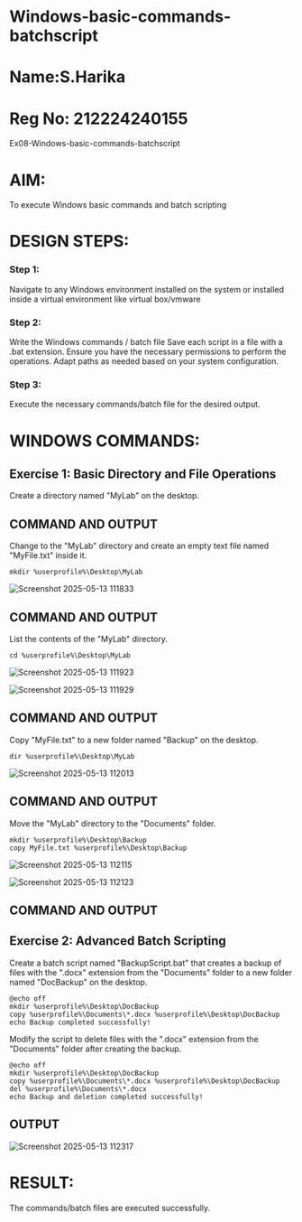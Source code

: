 # Windows-basic-commands-batchscript
# Name:S.Harika
# Reg No: 212224240155

Ex08-Windows-basic-commands-batchscript

# AIM:
To execute Windows basic commands and batch scripting

# DESIGN STEPS:

### Step 1:

Navigate to any Windows environment installed on the system or installed inside a virtual environment like virtual box/vmware 

### Step 2:

Write the Windows commands / batch file
Save each script in a file with a .bat extension.
Ensure you have the necessary permissions to perform the operations.
Adapt paths as needed based on your system configuration.
### Step 3:

Execute the necessary commands/batch file for the desired output. 




# WINDOWS COMMANDS:
## Exercise 1: Basic Directory and File Operations
Create a directory named "MyLab" on the desktop.


## COMMAND AND OUTPUT

Change to the "MyLab" directory and create an empty text file named "MyFile.txt" inside it.
```
mkdir %userprofile%\Desktop\MyLab
```
![Screenshot 2025-05-13 111833](https://github.com/user-attachments/assets/b1a58131-f1d3-454b-bb8e-f43e323c546d)



## COMMAND AND OUTPUT

List the contents of the "MyLab" directory.
```
cd %userprofile%\Desktop\MyLab
```
![Screenshot 2025-05-13 111923](https://github.com/user-attachments/assets/59237b43-5e97-43ce-8fbc-ea58e0c4591e)

![Screenshot 2025-05-13 111929](https://github.com/user-attachments/assets/89d66e98-4131-443e-a093-4407cd8a0a58)




## COMMAND AND OUTPUT

Copy "MyFile.txt" to a new folder named "Backup" on the desktop.
```
dir %userprofile%\Desktop\MyLab
```
![Screenshot 2025-05-13 112013](https://github.com/user-attachments/assets/20d7c37d-8475-4ffc-9f49-75f73f0ec603)



## COMMAND AND OUTPUT

Move the "MyLab" directory to the "Documents" folder.
```
mkdir %userprofile%\Desktop\Backup
copy MyFile.txt %userprofile%\Desktop\Backup
```
![Screenshot 2025-05-13 112115](https://github.com/user-attachments/assets/671edcc0-d33d-43d4-b071-79cf6990f2d3)

![Screenshot 2025-05-13 112123](https://github.com/user-attachments/assets/6447142c-180d-445f-ae8e-f03326999700)





## COMMAND AND OUTPUT


## Exercise 2: Advanced Batch Scripting
Create a batch script named "BackupScript.bat" that creates a backup of files with the ".docx" extension from the "Documents" folder to a new folder named "DocBackup" on the desktop.
```
@echo off
mkdir %userprofile%\Desktop\DocBackup
copy %userprofile%\Documents\*.docx %userprofile%\Desktop\DocBackup
echo Backup completed successfully!
```

Modify the script to delete files with the ".docx" extension from the "Documents" folder after creating the backup.
```
@echo off
mkdir %userprofile%\Desktop\DocBackup
copy %userprofile%\Documents\*.docx %userprofile%\Desktop\DocBackup
del %userprofile%\Documents\*.docx
echo Backup and deletion completed successfully!
```







## OUTPUT
![Screenshot 2025-05-13 112317](https://github.com/user-attachments/assets/5676f936-2376-425c-a07a-fac1134f98ff)





# RESULT:
The commands/batch files are executed successfully.

